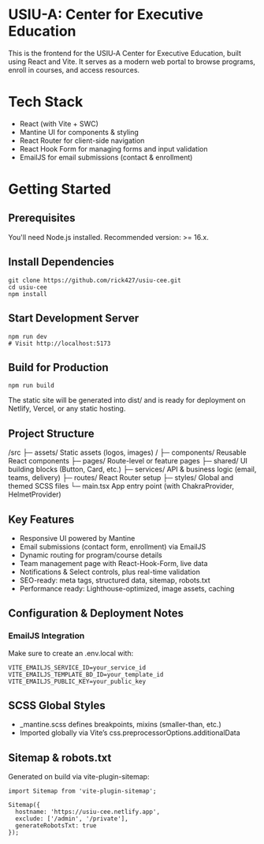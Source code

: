 # USIU-A: Center for Executive Education

This is the frontend for the USIU‑A Center for Executive Education, built using React and Vite. It serves as a modern web portal to browse programs, enroll in courses, and access resources.

# Tech Stack
- React (with Vite + SWC)
- Mantine UI for components & styling
- React Router for client-side navigation
- React Hook Form for managing forms and input validation
- EmailJS for email submissions (contact & enrollment)

# Getting Started

## Prerequisites
You'll need Node.js installed. Recommended version: >= 16.x.

## Install Dependencies

```
git clone https://github.com/rick427/usiu-cee.git
cd usiu-cee
npm install
```
## Start Development Server

```
npm run dev
# Visit http://localhost:5173
```

## Build for Production

```
npm run build
```
The static site will be generated into dist/ and is ready for deployment on Netlify, Vercel, or any static hosting.

## Project Structure

/src
 ├─ assets/              Static assets (logos, images)
/ ├─ components/          Reusable React components
   ├─ pages/              Route-level or feature pages
   ├─ shared/             UI building blocks (Button, Card, etc.)
 ├─ services/            API & business logic (email, teams, delivery)
 ├─ routes/              React Router setup
 ├─ styles/              Global and themed SCSS files
 └─ main.tsx             App entry point (with ChakraProvider, HelmetProvider)

## Key Features

- Responsive UI powered by Mantine
- Email submissions (contact form, enrollment) via EmailJS
- Dynamic routing for program/course details
- Team management page with React-Hook-Form, live data
- Notifications & Select controls, plus real-time validation
- SEO-ready: meta tags, structured data, sitemap, robots.txt
- Performance ready: Lighthouse-optimized, image assets, caching

## Configuration & Deployment Notes

### EmailJS Integration
Make sure to create an .env.local with:

```
VITE_EMAILJS_SERVICE_ID=your_service_id
VITE_EMAILJS_TEMPLATE_BD_ID=your_template_id
VITE_EMAILJS_PUBLIC_KEY=your_public_key
```

## SCSS Global Styles

- _mantine.scss defines breakpoints, mixins (smaller-than, etc.)
- Imported globally via Vite’s css.preprocessorOptions.additionalData

## Sitemap & robots.txt

Generated on build via vite-plugin-sitemap:

```
import Sitemap from 'vite-plugin-sitemap';

Sitemap({
  hostname: 'https://usiu-cee.netlify.app',
  exclude: ['/admin', '/private'],
  generateRobotsTxt: true
});
```

